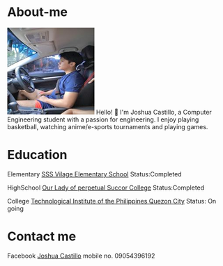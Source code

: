 # About-me
![](https://github.com/qjlcastillo/About-me.github.io/blob/main/resized_image.jpg)
Hello! 👋 I'm Joshua Castillo, a Computer Engineering student with a passion for engineering. I enjoy playing basketball, watching anime/e-sports tournaments and playing games.

# Education
Elementary [SSS Vilage Elementary School](https://www.facebook.com/people/SSS-Village-Elementary-School/100057256637747/) Status:Completed

HighSchool [Our Lady of perpetual Succor College](https://www.olopsc.edu.ph/) Status:Completed

College [Technological Institute of the Philippines Quezon City](https://www.tip.edu.ph/) Status: On going

# Contact me
Facebook [Joshua Castillo](https://www.facebook.com/joshua.castillo.33234)
mobile no. 09054396192
